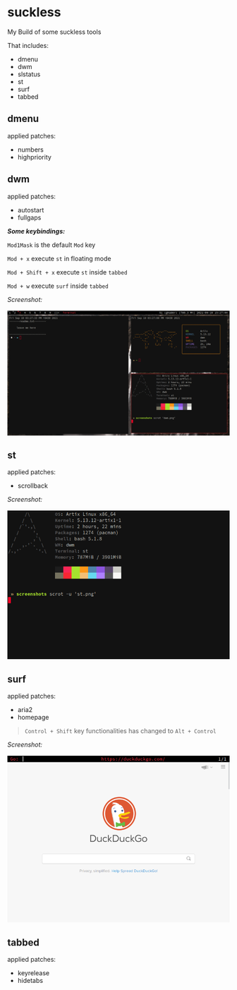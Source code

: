 # suckless
My Build of some suckless tools

That includes:

- dmenu
- dwm
- slstatus
- st
- surf
- tabbed

## dmenu
applied patches:

- numbers
- highpriority

## dwm
applied patches:

- autostart
- fullgaps

**_Some keybindings:_**

`Mod1Mask` is the default `Mod` key

`Mod + x`  execute `st` in floating mode

`Mod + Shift + x` execute `st` inside `tabbed`

`Mod + w` execute `surf` inside `tabbed`

*Screenshot:*
\
\
![dwm screenshot](screenshots/dwm.png)


## st
applied patches:

- scrollback

*Screenshot:*
\
\
![st screenshot](screenshots/st.png)


## surf
applied patches:

- aria2
- homepage

> `Control + Shift` key functionalities has changed to `Alt + Control`

*Screenshot:*
\
\
![surf screenshot](screenshots/surf.png)

## tabbed
applied patches:

- keyrelease
- hidetabs
